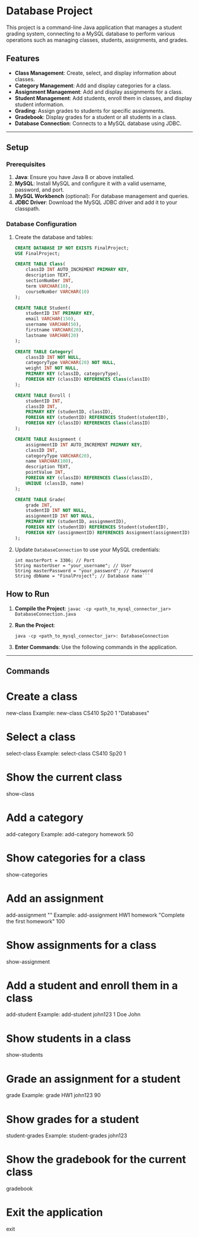 # Database Project

This project is a command-line Java application that manages a student grading system, connecting to a MySQL database to perform various operations such as managing classes, students, assignments, and grades.

## Features

- **Class Management**: Create, select, and display information about classes.
- **Category Management**: Add and display categories for a class.
- **Assignment Management**: Add and display assignments for a class.
- **Student Management**: Add students, enroll them in classes, and display student information.
- **Grading**: Assign grades to students for specific assignments.
- **Gradebook**: Display grades for a student or all students in a class.
- **Database Connection**: Connects to a MySQL database using JDBC.

---

## Setup

### Prerequisites
1. **Java**: Ensure you have Java 8 or above installed.
2. **MySQL**: Install MySQL and configure it with a valid username, password, and port.
3. **MySQL Workbench** (optional): For database management and queries.
4. **JDBC Driver**: Download the MySQL JDBC driver and add it to your classpath.

### Database Configuration
1. Create the database and tables:
   ```sql
   CREATE DATABASE IF NOT EXISTS FinalProject;
   USE FinalProject;

   CREATE TABLE Class( 
       classID INT AUTO_INCREMENT PRIMARY KEY,
       description TEXT,
       sectionNumber INT,
       term VARCHAR(10),
       courseNumber VARCHAR(10)
   );

   CREATE TABLE Student( 
       studentID INT PRIMARY KEY,
       email VARCHAR(150),
       username VARCHAR(50),
       firstname VARCHAR(20),
       lastname VARCHAR(20)
   );

   CREATE TABLE Category( 
       classID INT NOT NULL,
       categoryType VARCHAR(20) NOT NULL,
       weight INT NOT NULL,
       PRIMARY KEY (classID, categoryType),
       FOREIGN KEY (classID) REFERENCES Class(classID)
   );

   CREATE TABLE Enroll ( 
       studentID INT,
       classID INT,
       PRIMARY KEY (studentID, classID),
       FOREIGN KEY (studentID) REFERENCES Student(studentID),
       FOREIGN KEY (classID) REFERENCES Class(classID)
   );

   CREATE TABLE Assignment ( 
       assignmentID INT AUTO_INCREMENT PRIMARY KEY,
       classID INT,
       categoryType VARCHAR(20),
       name VARCHAR(100),
       description TEXT,
       pointValue INT,
       FOREIGN KEY (classID) REFERENCES Class(classID),
       UNIQUE (classID, name)
   );

   CREATE TABLE Grade( 
       grade INT,
       studentID INT NOT NULL,
       assignmentID INT NOT NULL,
       PRIMARY KEY (studentID, assignmentID),
       FOREIGN KEY (studentID) REFERENCES Student(studentID),
       FOREIGN KEY (assignmentID) REFERENCES Assignment(assignmentID)
   );

2.  Update `DatabaseConnection` to use your MySQL credentials:

    ```String masterHost = "127.0.0.1"; // Host
    int masterPort = 3306; // Port
    String masterUser = "your_username"; // User
    String masterPassword = "your_password"; // Password
    String dbName = "FinalProject"; // Database name```

How to Run
----------

1.  **Compile the Project**:
    `javac -cp <path_to_mysql_connector_jar> DatabaseConnection.java`

2.  **Run the Project**:

    `java -cp <path_to_mysql_connector_jar>: DatabaseConnection`

3.  **Enter Commands**: Use the following commands in the application.

* * * * *

Commands
--------

# Create a class
new-class <courseNumber> <term> <sectionNumber> <description>
Example: new-class CS410 Sp20 1 "Databases"

# Select a class
select-class <courseNumber> <term> <sectionNumber>
Example: select-class CS410 Sp20 1

# Show the current class
show-class

# Add a category
add-category <categoryType> <weight>
Example: add-category homework 50

# Show categories for a class
show-categories

# Add an assignment
add-assignment <name> <categoryType> "<description>" <pointValue>
Example: add-assignment HW1 homework "Complete the first homework" 100

# Show assignments for a class
show-assignment

# Add a student and enroll them in a class
add-student <username> <studentID> <lastName> <firstName>
Example: add-student john123 1 Doe John

# Show students in a class
show-students

# Grade an assignment for a student
grade <assignmentName> <username> <grade>
Example: grade HW1 john123 90

# Show grades for a student
student-grades <username>
Example: student-grades john123

# Show the gradebook for the current class
gradebook

# Exit the application
exit